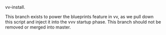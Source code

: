vv-install.

This branch exists to power the blueprints feature in vv, as we pull down this script and inject it into the vvv startup phase. 
This branch should not be removed or merged into master.

